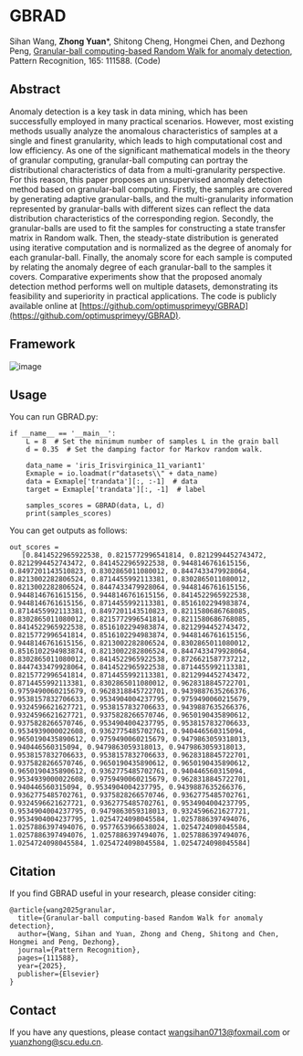 # GBRAD
Sihan Wang, **Zhong Yuan***, Shitong Cheng, Hongmei Chen, and Dezhong Peng, [Granular-ball computing-based Random Walk for anomaly detection](Paper/2025-GBRAD.pdf), Pattern Recognition, 165: 111588. (Code)

## Abstract
Anomaly detection is a key task in data mining, which has been successfully employed in many practical scenarios. However, most existing methods usually analyze the anomalous characteristics of samples at a 
single and finest granularity, which leads to high computational cost and low efficiency. As one of the significant mathematical models in the theory of granular computing, granular-ball computing can portray the 
distributional characteristics of data from a multi-granularity perspective. For this reason, this paper proposes an unsupervised anomaly detection method based on granular-ball computing. Firstly, the samples are covered 
by generating adaptive granular-balls, and the multi-granularity information represented by granular-balls with different sizes can reflect the data distribution characteristics of the corresponding region. Secondly, the 
granular-balls are used to fit the samples for constructing a state transfer matrix in Random walk. Then, the steady-state distribution is generated using iterative computation and is normalized as the degree of anomaly 
for each granular-ball. Finally, the anomaly score for each sample is computed by relating the anomaly degree of each granular-ball to the samples it covers. Comparative experiments show that the proposed anomaly 
detection method performs well on multiple datasets, demonstrating its feasibility and superiority in practical applications. The code is publicly available online at [https://github.com/optimusprimeyy/GBRAD](https://github.com/optimusprimeyy/GBRAD).

## Framework
![image](Paper/GBframework.png)

## Usage
You can run GBRAD.py:
```
if __name__ == '__main__':
    L = 8  # Set the minimum number of samples L in the grain ball
    d = 0.35  # Set the damping factor for Markov random walk.

    data_name = 'iris_Irisvirginica_11_variant1'
    Exmaple = io.loadmat(r"datasets\\" + data_name)
    data = Exmaple['trandata'][:, :-1]  # data
    target = Exmaple['trandata'][:, -1]  # label

    samples_scores = GBRAD(data, L, d)
    print(samples_scores)
```
You can get outputs as follows:
```
out_scores =
   [0.8414522965922538, 0.8215772996541814, 0.8212994452743472, 0.8212994452743472, 0.8414522965922538, 0.9448146761615156, 0.8497201143510823, 0.8302865011080012, 0.8447433479928064, 0.8213002282806524, 0.8714455992113381, 0.8302865011080012, 0.8213002282806524, 0.8447433479928064, 0.9448146761615156, 0.9448146761615156, 0.9448146761615156, 0.8414522965922538, 0.9448146761615156, 0.8714455992113381, 0.8516102294983874, 0.8714455992113381, 0.8497201143510823, 0.8211580686768085, 0.8302865011080012, 0.8215772996541814, 0.8211580686768085, 0.8414522965922538, 0.8516102294983874, 0.8212994452743472, 0.8215772996541814, 0.8516102294983874, 0.9448146761615156, 0.9448146761615156, 0.8213002282806524, 0.8302865011080012, 0.8516102294983874, 0.8213002282806524, 0.8447433479928064, 0.8302865011080012, 0.8414522965922538, 0.8726621587737212, 0.8447433479928064, 0.8414522965922538, 0.8714455992113381, 0.8215772996541814, 0.8714455992113381, 0.8212994452743472, 0.8714455992113381, 0.8302865011080012, 0.9628318845722701, 0.9759490060215679, 0.9628318845722701, 0.9439887635266376, 0.9538157832706633, 0.9534904004237795, 0.9759490060215679, 0.9324596621627721, 0.9538157832706633, 0.9439887635266376, 0.9324596621627721, 0.9375828266570746, 0.9650190435890612, 0.9375828266570746, 0.9534904004237795, 0.9538157832706633, 0.9534939000022608, 0.9362775485702761, 0.940446560315094, 0.9650190435890612, 0.9759490060215679, 0.9479863059318013, 0.940446560315094, 0.9479863059318013, 0.9479863059318013, 0.9538157832706633, 0.9538157832706633, 0.9628318845722701, 0.9375828266570746, 0.9650190435890612, 0.9650190435890612, 0.9650190435890612, 0.9362775485702761, 0.940446560315094, 0.9534939000022608, 0.9759490060215679, 0.9628318845722701, 0.940446560315094, 0.9534904004237795, 0.9439887635266376, 0.9362775485702761, 0.9375828266570746, 0.9362775485702761, 0.9324596621627721, 0.9362775485702761, 0.9534904004237795, 0.9534904004237795, 0.9479863059318013, 0.9324596621627721, 0.9534904004237795, 1.0254724098045584, 1.0257886397494076, 1.0257886397494076, 0.9577653966538024, 1.0254724098045584, 1.0257886397494076, 1.0257886397494076, 1.0257886397494076, 1.0254724098045584, 1.0254724098045584, 1.0254724098045584]
```

## Citation
If you find GBRAD useful in your research, please consider citing:
```
@article{wang2025granular,
  title={Granular-ball computing-based Random Walk for anomaly detection},
  author={Wang, Sihan and Yuan, Zhong and Cheng, Shitong and Chen, Hongmei and Peng, Dezhong},
  journal={Pattern Recognition},
  pages={111588},
  year={2025},
  publisher={Elsevier}
}
```
## Contact
If you have any questions, please contact wangsihan0713@foxmail.com or yuanzhong@scu.edu.cn.

